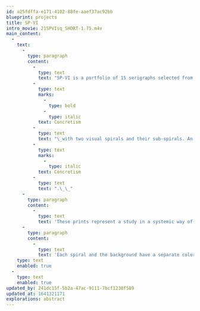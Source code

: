 ```yaml
---
id: a25fdffa-e171-4102-88fe-aaef37ac92bb
blueprint: projects
title: SP-VI
intro_movie: 21SPVIsq_SHORT-1.75.m4v
main_content:
  -
    text:
      -
        type: paragraph
        content:
          -
            type: text
            text: "SP-VI is a portfolio of 15 serigraphs selected from experiments in\_"
          -
            type: text
            marks:
              -
                type: bold
              -
                type: italic
            text: Concretism
          -
            type: text
            text: "\_with two visual spirals and their sub-spirals. An edition of 35 copies were produced in 1968. The prints (made during a three-year period, 1965-68) resulted from studies using only this pattern of two main spirals and their sub-spirals. From these studies fifteen were selected to become this limited-edition portfolio of serigraphs. It serves also as an early example of Tom’s interest into\_"
          -
            type: text
            marks:
              -
                type: italic
            text: Concretism
          -
            type: text
            text: ".\_\_"
      -
        type: paragraph
        content:
          -
            type: text
            text: 'These prints represent a study in a systemic way of two interactive spirals. This involves two basic spirals (“A” and “B”) each having sub-spirals (“a” and “b”). The main two spirals are made up of a total of 612 squares, each square of the same size. Each main spiral has a subset of squares in the center of each main square. The squares in the sub-spirals change in size in a pattern of enlargement or reduction via 8 sizes. Furthermore, these changes start in the center of spirals A and B, then (moving counterclockwise) the squares in spiral “a” change from size 1 to size 8, then continue to get smaller to size 1 again. This pattern continues. At the same time the other set moves in an opposite way, starting with the largest size, going smaller, then getting larger again. This basic system remains constant throughout this series.'
      -
        type: paragraph
        content:
          -
            type: text
            text: 'Each spiral and the background have a separate color, thus creating five possible combinations. By varying the colors, the overall visual effect will change, as well as the moods being expressed by these changes. For instance, when two colors are used, their combinations may either bring out two strong spirals or lose the spiral effect all together, leaving only soft square rings. The interaction of colors obviously is of prime importance. Furthermore, colors may combine with each other to create on optical similarity, while actually being different.'
    type: text
    enabled: true
  -
    type: text
    enabled: true
updated_by: 241dc15f-5b2a-47ac-9111-7bcf1230f589
updated_at: 1641321171
explorations: abstract
---
```


